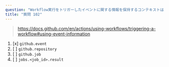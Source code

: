 ```yaml
---
question: "Workflow実行をトリガーしたイベントに関する情報を保持するコンテキストはどれですか？"
title: "質問 102"
---
```


> https://docs.github.com/en/actions/using-workflows/triggering-a-workflow#using-event-information
1. [x] `github.event`
1. [ ] `github.repository`
1. [ ] `github.job`
1. [ ] `jobs.<job_id>.result`